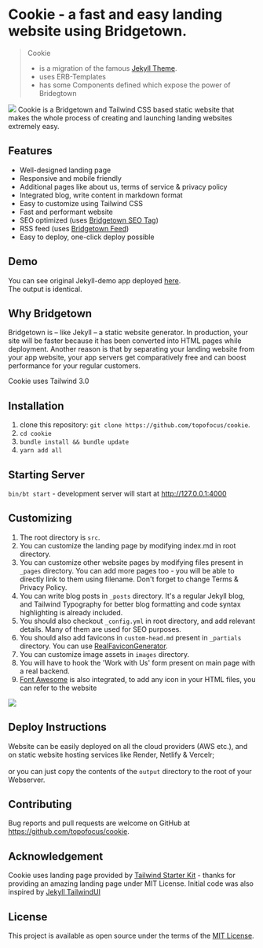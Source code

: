 # Cookie - a fast and easy landing website using Bridgetown.

> Cookie 
>  * is a migration of the famous [Jekyll Theme](ihttps::/github.com/abhinavs/cookie). 
>  * uses ERB-Templates  
>  * has some Components defined which expose the power of Bridegtown
>  

<img src="https://raw.githubusercontent.com/abhinavs/cookie/master/assets/img/cookie.png" />
Cookie is a Bridgetown and Tailwind CSS based static website that makes the whole process of creating and launching landing websites extremely easy. 

## Features
* Well-designed landing page
* Responsive and mobile friendly
* Additional pages like about us, terms of service & privacy policy
* Integrated blog, write content in markdown format
* Easy to customize using Tailwind CSS
* Fast and performant website
* SEO optimized (uses [Bridgetown SEO Tag](https://github.com/bridgetownrb/bridgetown-seo-tag))
* RSS feed (uses [Bridgetown Feed](https://github.com/bridgetownrb/bridgetown-feed))
* Easy to deploy, one-click deploy possible


## Demo
You can see original Jekyll-demo app deployed [here](https://cookie-demo.netlify.app/).  
The output is identical. 

## Why Bridgetown
Bridgetown is – like Jekyll – a static website generator. In production, your site will be faster because it has been converted into HTML pages while deployment. Another reason is that by separating your landing website from your app website, your app servers get comparatively free and can boost performance for your regular customers. 

Cookie uses Tailwind 3.0 

## Installation
1. clone this repository: `git clone https://github.com/topofocus/cookie`.
2. `cd cookie`
3. `bundle install && bundle update`
3. `yarn add all`

## Starting Server
`bin/bt start` - development server will start at http://127.0.0.1:4000

## Customizing
1. The root directory is `src`.
1. You can customize the landing page by modifying index.md in root directory.
2. You can customize other website pages by modifying files present in `_pages` directory. You can add more pages too - you will be able to directly link to them using filename. Don't forget to change Terms & Privacy Policy.
3. You can write blog posts in `_posts` directory. It's a regular Jekyll blog, and Tailwind Typography for better blog formatting and code syntax highlighting is already included.
4. You should also checkout `_config.yml` in root directory, and add relevant details. Many of them are used for SEO purposes.
5. You should also add favicons in `custom-head.md` present in `_partials` directory. You can use [RealFaviconGenerator](https://realfavicongenerator.net/).
6. You can customize image assets in `images` directory.
7. You will have to hook the 'Work with Us' form present on main page with a real backend.
8. [Font Awesome](https://fontawesome.com/) is also integrated, to add any icon in your HTML files, you can refer to the website

<img src="https://raw.githubusercontent.com/abhinavs/cookie/master/assets/img/twitter_card.png" />

## Deploy Instructions
Website can be easily deployed on all the cloud providers (AWS etc.), and on static website hosting services like Render, Netlify & Vercelr; 
<br />
<br />
or you can just copy the contents of the `output` directory to the root of your Webserver.


## Contributing
Bug reports and pull requests are welcome on GitHub at https://github.com/topofocus/cookie.

## Acknowledgement
Cookie uses landing page provided by [Tailwind Starter Kit](https://www.creative-tim.com/learning-lab/tailwind-starter-kit/presentation) - thanks for providing an amazing landing page under MIT License. Initial code was also inspired by [Jekyll TailwindUI](https://github.com/chunlea/jekyll-tailwindui)

## License
This project is available as open source under the terms of the [MIT License](https://opensource.org/licenses/MIT).



